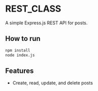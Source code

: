 # REST_CLASS

A simple Express.js REST API for posts.

## How to run

```sh
npm install
node index.js
```

## Features

- Create, read, update, and delete posts